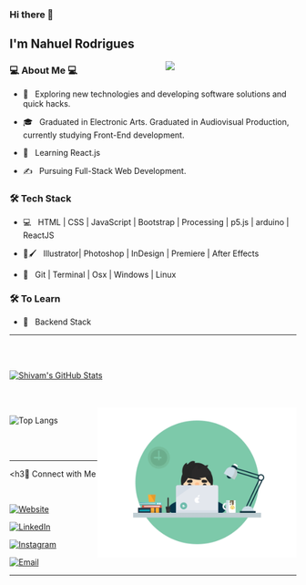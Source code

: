 ### Hi there 👋<h2> I'm Nahuel Rodrigues</h2>

<img align='right' src="https://media.giphy.com/media/M9gbBd9nbDrOTu1Mqx/giphy.gif" width="230">

<h3>💻 About Me 💻</h3>



- 🤔 &nbsp; Exploring new technologies and developing software solutions and quick hacks.

- 🎓 &nbsp; Graduated in Electronic Arts. Graduated in Audiovisual Production,  currently studying Front-End development.

- 🌱 &nbsp; Learning React.js

- ✍️ &nbsp; Pursuing Full-Stack Web Development.



<h3>🛠 Tech Stack</h3>




- 💻 &nbsp; HTML | CSS | JavaScript | Bootstrap | Processing | p5.js | arduino | ReactJS

- 🎨🖌 &nbsp; Illustrator| Photoshop | InDesign | Premiere | After Effects

- 🔧 &nbsp; Git | Terminal | Osx | Windows | Linux


<h3>🛠 To Learn</h3>

- 🔧 &nbsp; Backend Stack

<hr>



<br/><br/>

[![Shivam's GitHub Stats](https://github-readme-stats.vercel.app/api?username=shivam0110&show_icons=true)](https://github.com/shivam0110)

<br/>

<br/>

<img src="https://github.com/nirala69/nirala69/blob/master/70804f7e25b11f29db904f2fa7b4cd9d.gif" width="350" align='right'>

![Top Langs](https://github-readme-stats.vercel.app/api/top-langs/?username=shivam0110&show_icons=true)

<br><br>



<hr>



<h3🏻 Connect with Me </h3>

<br>



<p align="center">

<a href="https://nahuelrodrigues.github.io/portfolio/"><img alt="Website" src="https://img.shields.io/badge/nahuelrodrigues.github.io/portfolio/-black?style=flat-square&logo=google-chrome"></a>

<a href="https://www.linkedin.com/in/nahuel-rodrigues-7b482b67/"><img alt="LinkedIn" src="https://img.shields.io/badge/LinkedIn-Shivam%20Malpani-blue?style=flat-square&logo=linkedin"></a>

<a href="https://www.instagram.com/ninioninianinie/"><img alt="Instagram" src="https://img.shields.io/badge/Instagram-i__disbalance-black?style=flat-square&logo=instagram"></a>

<a href="mailto:rodriguesnahuel@gmail.com"><img alt="Email" src="https://img.shields.io/badge/Email-rodriguesnahuel@gmail.com-blue?style=flat-square&logo=gmail"></a>

</p>





<hr>



